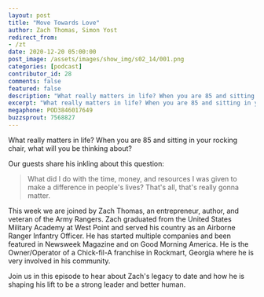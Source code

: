 ```yaml
---
layout: post
title: "Move Towards Love"
author: Zach Thomas, Simon Yost
redirect_from:
- /zt
date: 2020-12-20 05:00:00
post_image: /assets/images/show_img/s02_14/001.png
categories: [podcast]
contributor_id: 28
comments: false
featured: false
description: "What really matters in life? When you are 85 and sitting in your rocking chair, what will you be thinking about?..."
excerpt: "What really matters in life? When you are 85 and sitting in your rocking chair, what will you be thinking about?..."
megaphone: POD3846017649
buzzsprout: 7568827
---
```


<p class="lead">What really matters in life? When you are 85 and sitting in your rocking chair, what will you be thinking about?</p>

<p>Our guests share his inkling about this question:</p>

<blockquote>What did I do with the time, money, and resources I was given to make a difference in people's lives? That's all, that's really gonna matter.</blockquote>

<p>This week we are joined by Zach Thomas, an entrepreneur, author, and veteran of the Army Rangers. Zach graduated from the United States Military Academy at West Point and served his country as an Airborne Ranger Infantry Officer. He has started multiple companies and been featured in Newsweek Magazine and on Good Morning America. He is the Owner/Operator of a Chick-fil-A franchise in Rockmart, Georgia where he is very involved in his community.</p>

<p>Join us in this episode to hear about Zach's legacy to date and how he is shaping his lift to be a strong leader and better human.</p>